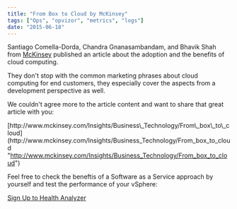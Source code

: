 ```yaml
---
title: "From Box to Cloud by McKinsey"
tags: ["Ops", "opvizor", "metrics", "logs"]
date: "2015-06-18"
---
```


Santiago Comella-Dorda, Chandra Gnanasambandam, and Bhavik Shah from [McKinsey](http://www.twitter.com/mckinsey "McKinsey ") published an article about the adoption and the benefits of cloud computing. 

They don't stop with the common marketing phrases about cloud computing for end customers, they especially cover the aspects from a development perspective as well.

We couldn't agree more to the article content and want to share that great article with you:

[](http://www.mckinsey.com/Insights/Business_Technology/From_box_to_cloud "http://www.mckinsey.com/Insights/Business_Technology/From_box_to_cloud")[http://www.mckinsey.com/Insights/Business\_Technology/From\_box\_to\_cloud](http://www.mckinsey.com/Insights/Business_Technology/From_box_to_cloud "http://www.mckinsey.com/Insights/Business_Technology/From_box_to_cloud")

Feel free to check the beneftis of a Software as a Service approach by yourself and test the performance of your vSphere:

[Sign Up to Health Analyzer](https://www.opvizor.com/register "Sign Up to Health Analyzer")
